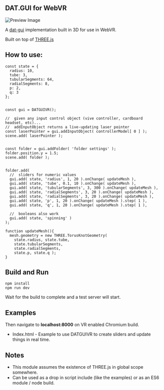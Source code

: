 ## DAT.GUI for WebVR

![Preview Image](http://i.imgur.com/BJ5u8Lz.png?2)

A [dat-gui](https://workshop.chromeexperiments.com/examples/gui/#1--Basic-Usage) implementation built in 3D for use in WebVR.

Built on top of [THREE.js](http://threejs.org/)

## How to use: ##
    const state = {
      radius: 10,
      tube: 3,
      tubularSegments: 64,
      radialSegments: 8,
      p: 2,
      q: 3
    };


    const gui = DATGUIVR();

    //  given any input control object (vive controller, cardboard headset, etc)...
    //  addInputObject returns a live-updating laser pointer
    const laserPointer = gui.addInputObject( controllerModel[ 0 ] );
    scene.add( laserPointer );


    const folder = gui.addFolder( 'folder settings' );
    folder.position.y = 1.5;
    scene.add( folder );


    folder.add(
      //  sliders for numeric values
      gui.add( state, 'radius', 1, 20 ).onChange( updateMesh ),
      gui.add( state, 'tube', 0.1, 10 ).onChange( updateMesh ),
      gui.add( state, 'tubularSegments', 3, 300 ).onChange( updateMesh ),
      gui.add( state, 'radialSegments', 3, 20 ).onChange( updateMesh ),
      gui.add( state, 'radialSegments', 3, 20 ).onChange( updateMesh ),
      gui.add( state, 'p', 1, 20 ).onChange( updateMesh ).step( 1 ),
      gui.add( state, 'q', 1, 20 ).onChange( updateMesh ).step( 1 ),

      //  booleans also work
      gui.add( state, 'spinning' )
    );

    function updateMesh(){
      mesh.geometry = new THREE.TorusKnotGeometry(
        state.radius, state.tube,
        state.tubularSegments,
        state.radialSegments,
        state.p, state.q );
    }


## Build and Run

    npm install
    npm run dev

Wait for the build to complete and a test server will start.

## Examples ##
Then navigate to **localhost:8000** on VR enabled Chromium build.
* Index.html - Example to use DATGUIVR to create sliders and update things in real time.



## Notes ##
* This module assumes the existence of THREE.js in global scope somewhere.
* Can be used as a drop in script include (like the examples) or as an  ES6 module / node build.




